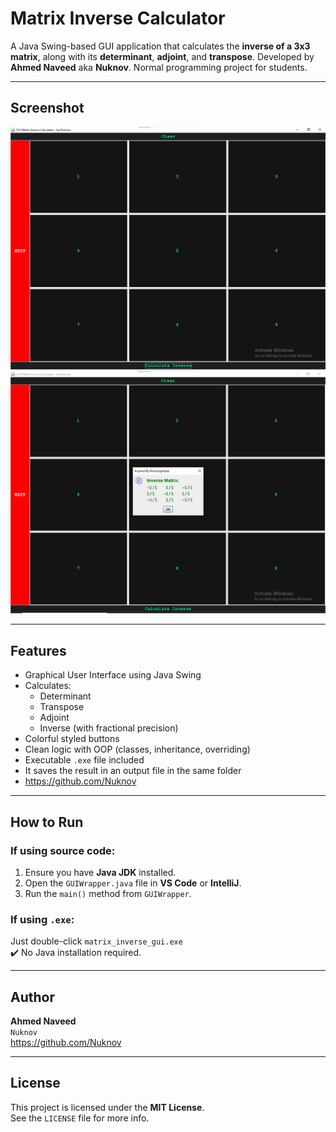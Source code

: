 # Matrix Inverse Calculator

A Java Swing-based GUI application that calculates the **inverse of a 3x3 matrix**, along with its **determinant**, **adjoint**, and **transpose**. Developed by **Ahmed Naveed** aka **Nuknov**. Normal programming project for students.

---

## Screenshot

![Matrix Inverse GUI](screenshot.png)
![Matrix Inverse GUI](screenshot1.png)

---

## Features

- Graphical User Interface using Java Swing
- Calculates:
  - Determinant
  - Transpose
  - Adjoint
  - Inverse (with fractional precision)
- Colorful styled buttons
- Clean logic with OOP (classes, inheritance, overriding)
- Executable `.exe` file included
- It saves the result in an output file in the same folder
- https://github.com/Nuknov

---

## How to Run

### If using source code:

1. Ensure you have **Java JDK** installed.
2. Open the `GUIWrapper.java` file in **VS Code** or **IntelliJ**.
3. Run the `main()` method from `GUIWrapper`.

### If using `.exe`:

Just double-click `matrix_inverse_gui.exe`  
✔️ No Java installation required.

---

## Author

**Ahmed Naveed**  
`Nuknov`  
https://github.com/Nuknov

---

## License

This project is licensed under the **MIT License**.  
See the `LICENSE` file for more info.

